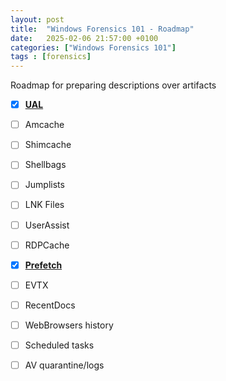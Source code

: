 ```yaml
---
layout: post
title:  "Windows Forensics 101 - Roadmap"
date:   2025-02-06 21:57:00 +0100
categories: ["Windows Forensics 101"]
tags : [forensics]
---
```


Roadmap for preparing descriptions over artifacts 

- [x] [**UAL**][ual]
- [ ] Amcache
- [ ] Shimcache
- [ ] Shellbags 
- [ ] Jumplists
- [ ] LNK Files
- [ ] UserAssist
- [ ] RDPCache 
- [x] [**Prefetch**][prefetch]
- [ ] EVTX
- [ ] RecentDocs
- [ ] WebBrowsers history 
- [ ] Scheduled tasks
- [ ] AV quarantine/logs 


[ual]: <https://havnaroth.github.io/posts/forensics-ual>
[prefetch]: <https://havnaroth.github.io/posts/forensics-prefetch/>
